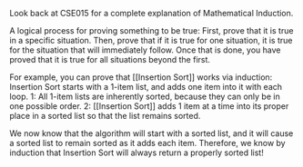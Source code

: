 
Look back at CSE015 for a complete explanation of Mathematical Induction.

A logical process for proving something to be true:
First, prove that it is true in a specific situation.
Then, prove that if it is true for one situation, it is true for the situation that will immediately follow.
Once that is done, you have proved that it is true for all situations beyond the first.

For example, you can prove that [[Insertion Sort]] works via induction:
Insertion Sort starts with a 1-item list, and adds one item into it with each loop.
1: All 1-item lists are inherently sorted, because they can only be in one possible order.
2: [[Insertion Sort]] adds 1 item at a time into its proper place in a sorted list so that the list remains sorted.

We now know that the algorithm will start with a sorted list, and it will cause a sorted list to remain sorted as it adds each item. Therefore, we know by induction that Insertion Sort will always return a properly sorted list!